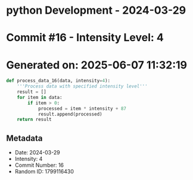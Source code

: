 ﻿# python Development - 2024-03-29
# Commit #16 - Intensity Level: 4
# Generated on: 2025-06-07 11:32:19
```python
def process_data_16(data, intensity=4):
    '''Process data with specified intensity level'''
    result = []
    for item in data:
        if item > 0:
            processed = item * intensity + 87
            result.append(processed)
    return result
```
## Metadata
- Date: 2024-03-29
- Intensity: 4
- Commit Number: 16
- Random ID: 1799116430
